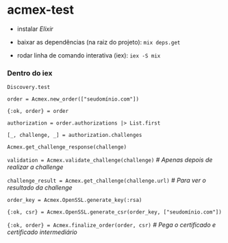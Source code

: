 # acmex-test

- instalar *Elixir*

- baixar as dependências (na raiz do projeto): `mix deps.get`

- rodar linha de comando interativa (iex): `iex -S mix`

### Dentro do iex

`Discovery.test`

`order = Acmex.new_order(["seudomínio.com"])`

`{:ok, order} = order`

`authorization = order.authorizations |> List.first`

`[_, challenge, _] = authorization.challenges`

`Acmex.get_challenge_response(challenge)`

`validation = Acmex.validate_challenge(challenge)` *# Apenas depois de realizar a challenge*

`challenge_result = Acmex.get_challenge(challenge.url)` *# Para ver o resultado da challenge*

`order_key = Acmex.OpenSSL.generate_key(:rsa)`

`{:ok, csr} = Acmex.OpenSSL.generate_csr(order_key, ["seudomínio.com"])`

`{:ok, order} = Acmex.finalize_order(order, csr)` *# Pega o certificado e certificado intermediário*
